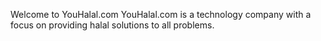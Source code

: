 Welcome to YouHalal.com
YouHalal.com is a technology company with a focus on providing halal solutions to all problems.
